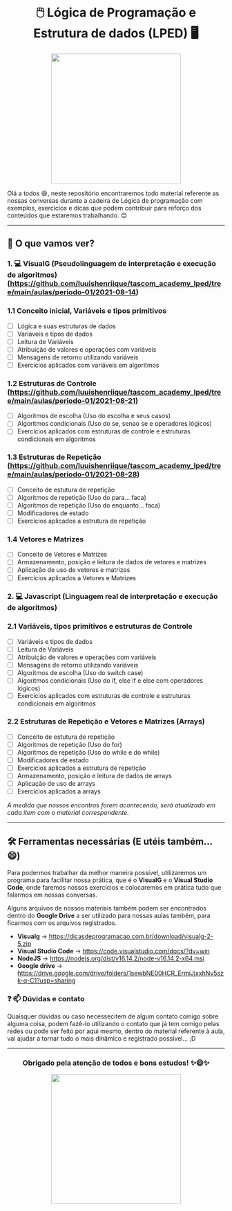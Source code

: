 <div align="center"><h1> 🖱️  Lógica de Programação e Estrutura de dados (LPED) 🖥️</> </div>

<div align="center">
  <img src="https://media.giphy.com/media/Dh5q0sShxgp13DwrvG/giphy.gif" width="300"/>
</div>

Olá a todos 😄, neste repositório encontraremos todo material referente as nossas conversas durante a cadeira de Lógica de programação com exemplos, exercícios e dicas que podem contribuir para reforço dos conteúdos que estaremos trabalhando. 😊

---
## 🤔 O que vamos ver? 

### 1. 💻 VisualG  (Pseudolinguagem de interpretação e execução de algoritmos) (https://github.com/luuishenriique/tascom_academy_lped/tree/main/aulas/periodo-01/2021-08-14)

### 1.1 Conceito inicial, Variáveis e tipos primitivos 
- [ ] Lógica e suas estruturas de dados
- [ ]  Variáveis e tipos de dados 
- [ ]  Leitura de Variáveis
- [ ]  Atribuição de valores e operações com variáveis
- [ ]  Mensagens de retorno utilizando variáveis
- [ ]  Exercícios aplicados com variáveis em algoritmos

### 1.2 Estruturas de Controle (https://github.com/luuishenriique/tascom_academy_lped/tree/main/aulas/periodo-01/2021-08-21)
- [ ]  Algoritmos de escolha (Uso do escolha e seus casos)
- [ ]  Algoritmos condicionais (Uso do se, senao se e operadores lógicos)
- [ ]  Exercícios aplicados com estruturas de controle e estruturas condicionais em algoritmos

### 1.3 Estruturas de Repetição (https://github.com/luuishenriique/tascom_academy_lped/tree/main/aulas/periodo-01/2021-08-28)
- [ ] Conceito de estutura de repetição
- [ ]  Algoritmos de repetição (Uso do para... faca)
- [ ]  Algoritmos de repetição (Uso do enquanto... faca)
- [ ]  Modificadores de estado
- [ ]  Exercícios aplicados a estrutura de repetição

### 1.4 Vetores e Matrizes 
- [ ]  Conceito de Vetores e Matrizes
- [ ]  Armazenamento, posição e leitura de dados de vetores e matrizes
- [ ]  Aplicação de uso de vetores e matrizes
- [ ]  Exercícios aplicados a Vetores e Matrizes

### 2. 💻 Javascript (Linguagem real de interpretação e execução de algoritmos)
    
### 2.1 Variáveis, tipos primitivos e estruturas de Controle
- [ ]  Variáveis e tipos de dados 
- [ ]  Leitura de Variáveis
- [ ]  Atribuição de valores e operações com variáveis
- [ ]  Mensagens de retorno utilizando variáveis
- [ ]  Algoritmos de escolha (Uso do switch case)
- [ ]  Algoritmos condicionais (Uso do if, else if e else com operadores lógicos)
- [ ]  Exercícios aplicados com estruturas de controle e estruturas condicionais em algoritmos

### 2.2 Estruturas de Repetição e Vetores e Matrizes (Arrays)
- [ ] Conceito de estutura de repetição
- [ ]  Algoritmos de repetição (Uso do for)
- [ ]  Algoritmos de repetição (Uso do while e do while)
- [ ]  Modificadores de estado
- [ ]  Exercícios aplicados a estrutura de repetição
- [ ]  Armazenamento, posição e leitura de dados de arrays
- [ ]  Aplicação de uso de arrays
- [ ]  Exercícios aplicados a arrays

*A medida que nossos encontros forem acontecendo, será atualizado em cada item com o material correspondente.*

---
## 🛠️ Ferramentas necessárias (E utéis também... 😄) 
Para podermos trabalhar da melhor maneira possível, utilizaremos um programa para facilitar nossa prática, que é o **VisualG**  e o **Visual Studio Code**, onde faremos nossos exercícios e colocaremos em prática tudo que falarmos em nossas conversas.

Alguns arquivos de nossos materiais também podem ser encontrados dentro do **Google Drive** a ser utilizado para nossas aulas também, para ficarmos com os arquivos registrados. 

- **Visualg** -> https://dicasdeprogramacao.com.br/download/visualg-2-5.zip
- **Visual Studio Code** -> https://code.visualstudio.com/docs/?dv=win
-  **NodeJS** -> https://nodejs.org/dist/v16.14.2/node-v16.14.2-x64.msi
- **Google drive** -> https://drive.google.com/drive/folders/1sewbNE00HCR_ErmiJjxxhNv5szk-q-C1?usp=sharing

### ❓ 📫 Dúvidas e contato

Quaisquer dúvidas ou caso necessecitem de algum contato comigo sobre alguma coisa, podem fazê-lo utilizando o contato que já tem comigo pelas redes ou pode ser feito por aqui mesmo, dentro do material referente à aula, vai ajudar a tornar tudo o mais dinâmico e registrado possível... ;D

---


<div align="center"><h3> Obrigado pela atenção de todos e bons estudos! ✨😄✨
</> </div> 

<div align="center">
  <img src="https://media.giphy.com/media/MdA16VIoXKKxNE8Stk/giphy.gif" width="300" height="300"/>
</div>

